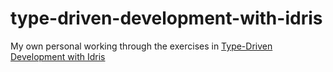 # type-driven-development-with-idris

My own personal working through the exercises in [Type-Driven Development with Idris](https://www.manning.com/books/type-driven-development-with-idris)
